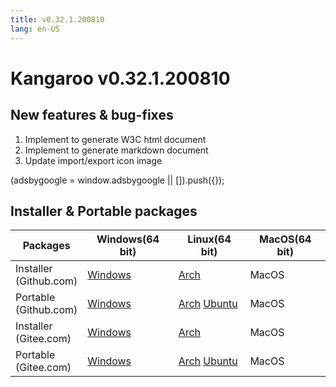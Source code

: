 ```yaml
---
title: v0.32.1.200810
lang: en-US
---
```


# Kangaroo v0.32.1.200810

## New features & bug-fixes
1. Implement to generate W3C html document
2. Implement to generate markdown document
3. Update import/export icon image

<div>
    <script2 type="text/javascript" async="true" src="https://pagead2.googlesyndication.com/pagead/js/adsbygoogle.js" />
    <ins class="adsbygoogle"
        style="display:block; text-align:center;"
        data-ad-layout="in-article"
        data-ad-format="fluid"
        data-ad-client="ca-pub-3975819313740938"
        data-ad-slot="6760827895"></ins>
    <script2 type="text/javascript">
        (adsbygoogle = window.adsbygoogle || []).push({});
    </script2>
</div>


## Installer & Portable packages

| Packages        | Windows(64 bit) | Linux(64 bit)   | MacOS(64 bit)   |
|-----------------|-----------------|-----------------|-----------------|
| Installer<br/>(Github.com) | [Windows](https://github.com/dbkangaroo/kangaroo/releases/download/v0.32.1.200810/kangaroo-0.32.1.200810-AMD64.exe) | [Arch](https://github.com/dbkangaroo/kangaroo/releases/download/v0.32.1.200810/kangaroo-0.32.1.200810-1-x86_64.pkg.tar.xz) | MacOS |
| Portable<br/>(Github.com)  | [Windows](https://github.com/dbkangaroo/kangaroo/releases/download/v0.32.1.200810/kangaroo-0.32.1.200810-AMD64.7z) | [Arch](https://github.com/dbkangaroo/kangaroo/releases/download/v0.32.1.200810/kangaroo-0.32.1.200810-arch.tar.gz) [Ubuntu](https://github.com/dbkangaroo/kangaroo/releases/download/v0.32.1.200810/kangaroo-0.32.1.200810-ubuntu.tar.gz) | MacOS |
| Installer<br/>(Gitee.com) | [Windows](https://gitee.com/dbkangaroo/kangaroo/attach_files/446400/download) | [Arch](https://gitee.com/dbkangaroo/kangaroo/attach_files/446402/download) | MacOS |
| Portable<br/>(Gitee.com)  | [Windows](https://gitee.com/dbkangaroo/kangaroo/attach_files/446401/download) | [Arch](https://gitee.com/dbkangaroo/kangaroo/attach_files/446403/download) [Ubuntu](https://gitee.com/dbkangaroo/kangaroo/attach_files/446404/download) | MacOS |